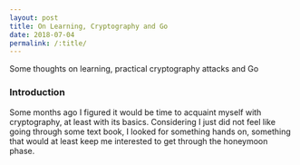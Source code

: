 ```yaml
---
layout: post
title: On Learning, Cryptography and Go
date: 2018-07-04
permalink: /:title/
---
```

<p class="subtitle">Some thoughts on learning, practical cryptography attacks and Go</p>
<!--moore-->

### Introduction

Some months ago I figured it would be time to acquaint myself with cryptography,
at least with its basics. Considering I just did not feel like going through some
text book, I looked for something hands on, something that would at least keep
me interested to get through the honeymoon phase.

